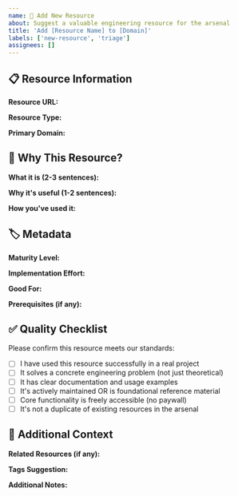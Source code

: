 ```yaml
---
name: 🚀 Add New Resource
about: Suggest a valuable engineering resource for the arsenal
title: 'Add [Resource Name] to [Domain]'
labels: ['new-resource', 'triage']
assignees: []
---
```


## 📋 Resource Information

**Resource URL:**

<!-- Provide the direct link to the resource -->

**Resource Type:**

<!-- Repo | Article | Guide | Tool | Framework | Dataset -->

**Primary Domain:**

<!-- LLMOps-RAG | ML-Engineering | DevOps-SRE | Data-Engineering | Security | Systems-Tools -->

## 🎯 Why This Resource?

**What it is (2-3 sentences):**

<!-- Factual description of what this resource does and its core functionality -->

**Why it's useful (1-2 sentences):**

<!-- Concrete benefits, problems it solves, time it saves, etc. -->

**How you've used it:**

<!-- Briefly describe your experience with this resource -->

## 🏷️ Metadata

**Maturity Level:**

<!-- Battle-tested (widely adopted) | Emerging (gaining traction) | Experimental (early stage) -->

**Implementation Effort:**

<!-- Low (<2 hours) | Medium (weekend project) | High (weeks to master) -->

**Good For:**

<!-- learning | production | POCs | research | templates -->

**Prerequisites (if any):**

<!-- What someone needs to know/have to use this effectively -->

## ✅ Quality Checklist

Please confirm this resource meets our standards:

- [ ] I have used this resource successfully in a real project
- [ ] It solves a concrete engineering problem (not just theoretical)
- [ ] It has clear documentation and usage examples
- [ ] It's actively maintained OR is foundational reference material
- [ ] Core functionality is freely accessible (no paywall)
- [ ] It's not a duplicate of existing resources in the arsenal

## 🔗 Additional Context

**Related Resources (if any):**

<!-- Any other resources in our arsenal this connects to -->

**Tags Suggestion:**

<!-- 4-6 lowercase tags with hyphens, e.g., machine-learning, testing, docker -->

**Additional Notes:**

<!-- Any other relevant information about this resource -->
